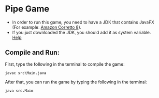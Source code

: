 # Pipe Game

* In order to run this game, you need to have a JDK that contains JavaFX (For example: [Amazon Corretto 8](https://docs.aws.amazon.com/corretto/latest/corretto-8-ug/downloads-list.html)).
* If you just downloaded the JDK, you should add it as system variable. [Help](https://www.java.com/en/download/help/path.html)

## **Compile and Run:**

First, type the following in the terminal to compile the game:
```
javac src\Main.java
```

After that, you can run the game by typing the following in the terminal:
```
java src.Main
```
